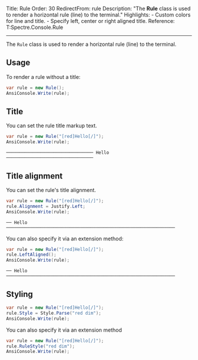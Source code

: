 Title: Rule
Order: 30
RedirectFrom: rule
Description: "The **Rule** class is used to render a horizontal rule (line) to the terminal."
Highlights:
    - Custom colors for line and title.
    - Specify left, center or right aligned title.
Reference: T:Spectre.Console.Rule

---

The `Rule` class is used to render a horizontal rule (line) to the terminal.

<?# AsciiCast cast="rule" /?>

## Usage

To render a rule without a title:

```csharp
var rule = new Rule();
AnsiConsole.Write(rule);
```

## Title

You can set the rule title markup text.

```csharp
var rule = new Rule("[red]Hello[/]");
AnsiConsole.Write(rule);
```

```text
───────────────────────────────── Hello ─────────────────────────────────
```

## Title alignment

You can set the rule's title alignment.

```csharp
var rule = new Rule("[red]Hello[/]");
rule.Alignment = Justify.Left;
AnsiConsole.Write(rule);
```

```text
── Hello ────────────────────────────────────────────────────────────────
```

You can also specify it via an extension method:

```csharp
var rule = new Rule("[red]Hello[/]");
rule.LeftAligned();
AnsiConsole.Write(rule);
```

```text
── Hello ────────────────────────────────────────────────────────────────
```


## Styling

```csharp
var rule = new Rule("[red]Hello[/]");
rule.Style = Style.Parse("red dim");
AnsiConsole.Write(rule);
```
You can also specify it via an extension method

```csharp
var rule = new Rule("[red]Hello[/]");
rule.RuleStyle("red dim");
AnsiConsole.Write(rule);
```
